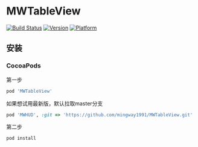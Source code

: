# MWTableView

[![Build Status](https://travis-ci.org/mingway1991/MWTableView.svg?branch=master)](https://travis-ci.org/mingway1991/MWTableView)
[![Version](https://img.shields.io/cocoapods/v/MWTableView.svg?style=flat)](http://cocoapods.org/pods/MWTableView)
[![Platform](https://img.shields.io/cocoapods/p/MWTableView.svg?style=flat)](http://cocoapods.org/pods/MWTableView)

## 安装

### CocoaPods
第一步

```ruby
pod 'MWTableView'
```
如果想试用最新版，默认拉取master分支

```ruby
pod 'MWHUD', :git => 'https://github.com/mingway1991/MWTableView.git'
```

第二步

```ruby
pod install
```

